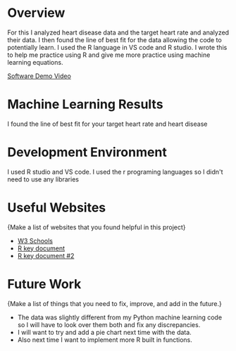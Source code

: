 # Overview

For this I analyzed heart disease data and the target heart rate and analyzed their data. I then found the line of best fit for the data allowing the code to
potentially learn. I used the R language in VS code and R studio. I wrote this to help me practice using R and give me more practice using machine learning equations.

[Software Demo Video](https://youtu.be/Eth9ZFDIQM0)

# Machine Learning Results

I found the line of best fit for your target heart rate and heart disease

# Development Environment

I used R studio and VS code. I used the r programing languages so I didn't need to use any libraries

# Useful Websites

{Make a list of websites that you found helpful in this project}
* [W3 Schools](https://www.w3schools.com/r/)
* [R key document](https://res.cloudinary.com/dyd911kmh/image/upload/v1654763044/Marketing/Blog/R_Cheat_Sheet.pdf)
* [R key document #2](https://iqss.github.io/dss-workshops/R/Rintro/base-r-cheat-sheet.pdf)

# Future Work

{Make a list of things that you need to fix, improve, and add in the future.}
* The data was slightly different from my Python machine learning code so I will have to look over them both and fix any discrepancies.
* I will want to try and add a pie chart next time with the data.
* Also next time I want to implement more R built in functions.